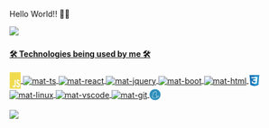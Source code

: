Hello World!! 👋👋

<div>
  <a href="https://github.com/matganzala">
  <img height="180em" src="https://github-readme-stats.vercel.app/api?username=matganzala&show_icons=true&theme=radical&include_all_commits=true&count_private=true"/>
   
  
<div style="display: inline_block">
  <h4>🛠  Technologies being used by me 🛠  </h4>
  <img align="center" alt="mat-Js" height="30" width="20" src="https://raw.githubusercontent.com/devicons/devicon/master/icons/javascript/javascript-plain.svg">
  <img align="center" alt="mat-ts" height="20" width="20" src="https://cdn.jsdelivr.net/gh/devicons/devicon/icons/typescript/typescript-original.svg" />   
  <img align="center" alt="mat-react" height="20" width="20" src="https://cdn.jsdelivr.net/gh/devicons/devicon/icons/react/react-original.svg" >
  <img align="center" alt="mat-jquery" height="20" width="20" src="https://cdn.jsdelivr.net/gh/devicons/devicon/icons/jquery/jquery-original-wordmark.svg" >  
  <img align="center" alt="mat-boot" height="20" width="20" src="https://cdn.jsdelivr.net/gh/devicons/devicon/icons/bootstrap/bootstrap-original.svg" />   
  <img align="center" alt="mat-html" height="20" width="20" src="https://cdn.jsdelivr.net/gh/devicons/devicon/icons/html5/html5-original.svg">
  <img align="center" alt="mat-CSS" height="20" width="20" src="https://raw.githubusercontent.com/devicons/devicon/master/icons/css3/css3-original.svg">   
  <img align="center" alt="mat-linux" height="20" width="20" img src="https://cdn.jsdelivr.net/gh/devicons/devicon/icons/linux/linux-original.svg" />
  <img align="center" alt="mat-vscode" height="20" width="20" img src="https://cdn.jsdelivr.net/gh/devicons/devicon/icons/vscode/vscode-original.svg" />
  <img align="center" alt="mat-git" height="20" width="20" img src="https://cdn.jsdelivr.net/gh/devicons/devicon/icons/git/git-original.svg" />
  <img align="center" alt="mat-yarn" height="20" width="20" img src="https://github.com/devicons/devicon/blob/master/icons/yarn/yarn-original.svg"
 />
 </div> 
 <br>
  
 <div style "display: inline-block">
  <a height="30" width="30" href="https://www.linkedin.com/in/matheus-ganzala-nunes-teixeira-276b4415b/" target="_blank"><img src="https://img.shields.io/badge/-LinkedIn-%230077B5?style=for-the-badge&logo=linkedin&logoColor=white" target="_blank"></a>   
</div>

